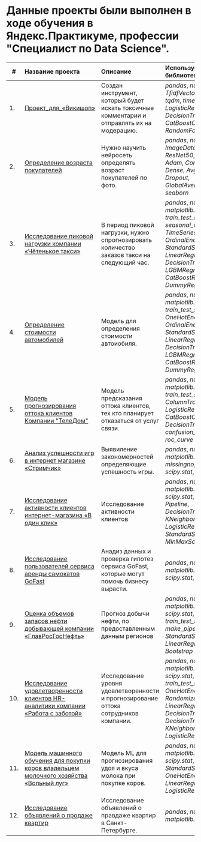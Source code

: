# Данныe проекты были выполнен в ходе обучения в Яндекс.Практикуме, профессии "Специалист по Data Science".
| #    | Название проекта | Описание | Используемые библиотеки | 
| ---- | :---------------------- | :---------------------- | :---------------------- |
| 1.   | [Проект_для_«Викишоп»](Проект_для_«Викишоп») | Создан инструмент, который будет искать токсичные комментарии и отправлять их на модерацию. | *pandas*, *numpy*, *nltk*, *TfidfVectorizer*, *Mystem*, *tqdm*, *time*, *LogisticRegression*, *DecisionTreeClassifier*, *CatBoostClassifier*, *RandomForestClassifier* |
| 2.   | [Определение возраста покупателей](Определение_возраста_покупателей) | Нужно научить нейросеть определять возраст покупателей по фото. | *pandas*, *numpy*, *ImageDataGenerator*, *ResNet50*, *Sequential*, *Adam*, *Conv2D*, *Flatten*, *Dense*, *AvgPool2D*, *Dropout*, *GlobalAveragePooling2D*, *seaborn* |
| 3.   | [Исследование пиковой нагрузки компании «Чётенькое такси»](Исследование_пиковой_нагрузки_компании_«Чётенькое_такси») | В период пиковой нагрузки, нужно спрогнозировать количество заказов такси на следующий час.  | *pandas*, *numpy*, *seaborn*, *matplotlib.pyplot*, *train_test_split*, *seasonal_decompose*, *TimeSeriesSplit*, *OrdinalEncoder*, *StandardScaler*, *LinearRegression*, *DecisionTreeRegressor*, *LGBMRegressor*, *CatBoostRegressor*, *DummyRegressor* |
| 4.   | [Определение стоимости автомобилей](Определение_стоимости_автомобилей) | Модель для определения стоимости автоиобиля. | *pandas*, *numpy*, *seaborn*, *matplotlib.pyplot*, *train_test_split*, *OneHotEncoder*, *OrdinalEncoder*, *StandardScaler*, *LinearRegression*, *DecisionTreeRegressor*, *LGBMRegressor*, *CatBoostRegressor*, *DummyRegressor* |
| 5.   | [Модель прогнозирования оттока клиентов Компании "ТелеДом"](Модель_прогнозирования_оттока_клиентов_Компании_ТелеДом) | Модель предсказания оттока клиентов, тех кто планирует отказаться от услуг связи.   | *pandas*, *numpy*, *seaborn*, *matplotlib.pyplot*, *train_test_split*, *phik*, *ColumnTransformer*, *LogisticRegression*, *CatBoostClassifier*, *DecisionTreeClassifier*, *confusion_matrix*, *roc_curve* |
| 6.   | [Анализ успешности игр в интернет магазине «Стримчик»](Анализ_успешности_игр_в_интернет-магазине_Стримчик) | Выявиление закономерностей  определяющие успешность игры.  | *pandas*, *numpy*, *seaborn*, *matplotlib.pyplot*, *missingno*, *scipy*, *scipy.stat*, *math* |
| 7.   | [Исследование активности клиентов интернет-магазина «В один клик»](Исследование_активности_клиентов_интернет-магазина_«В_один_клик») | Исследование активности клиентов | *pandas*, *numpy*, *seaborn*, *matplotlib.pyplot*, *scipy*, *scipy.stat*, *math*, *shap*, *Pipeline*, *DecisionTreeClassifier*, *KNeighborsClassifier*, *LogisticRegression*, *SVC*, *StandardScaler*, *MinMaxScaler* |
| 8.   | [Исследование пользователей сервиса аренды самокатов GoFast](Исследование_пользователей_аренды_самокатов_GoFast) |Анадиз данных и проверка гипотез сервиса GoFast, которые могут помочь бизнесу вырасти.   | *pandas*, *numpy*, *seaborn*, *matplotlib.pyplot*, *scipy*, *scipy.stat*, *math*|
| 9.   | [Оценка объемов запасов нефти  добывающей компании «ГлавРосГосНефть»](Оценка_объемов_запасов_нефти_добывающей_компании_«ГлавРосГосНефть») | Прогноз добычи нефти, по предоставленным данным регионов | *pandas*, *numpy*, *seaborn*, *matplotlib.pyplot*, *scipy*, *scipy.stat*, *math*, *phik*, *train_test_split*, *make_pipeline*, *StandardScaler*, *LinearRegression*, *Bootstrap* |
| 10.  | [Исследование удовлетворенности клиентов HR-аналитики компании «Работа с заботой»](Исследование_удовлетворенности_клиентов_HR-аналитики_компании_«Работа_с_заботой») | Исследование уровня удовлетворенности и прогнозирование оттока сотрудников компании. | *pandas*, *numpy*, *seaborn*, *matplotlib.pyplot*, *scipy*, *scipy.stat*, *math*, *phik*, *train_test_split*, *Pipeline*, *OneHotEncoder*, *RandomizedSearchCV*, *LinearRegression*, *DecisionTreeRegressor*, *DecisionTreeClassifier*, *KNeighborsClassifier*, *LogisticRegression*, *SVC* |
| 11.  | [Модель машинного обучения для покупки коров  владельцем молочного хозяйства «Вольный луг»](Модель_машинного_обучения_для_покупки_коров_владельцем_молочного_хозяйства_«Вольный_луг») | Модель ML для прогнозирования удоя и вкуса молока при покупке коров. | *pandas*, *numpy*, *seaborn*, *matplotlib.pyplot*, *scipy*, *scipy.stat*, *math*, *phik*, *StandardScaler*, *OneHotEncoder*, *LinearRegression*, *LogisticRegression* |
| 12.  | [Исследование объявлений о продаже квартир](Исследование_стоимости_жилья_Санкт_Петербург) | Исследование объявлений о правдаже квартир в Санкт-Петербурге. | *pandas*, *numpy*, *seaborn*, *matplotlib.pyplot* |
